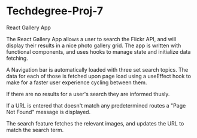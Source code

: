 # Techdegree-Proj-7
 React Gallery App

The React Gallery App allows a user to search the Flickr API, and will display their results in a nice photo gallery grid.  The app is written with functional components, and uses hooks to manage state and initialize data fetching.

A Navigation bar is automatically loaded with three set search topics.  The data for each of those is fetched upon page load using a useEffect hook to make for a faster user experience cycling between them.

If there are no results for a user's search they are informed thusly.

If a URL is entered that doesn't match any predetermined routes a "Page Not Found" message is displayed.

The search feature fetches the relevant images, and updates the URL to match the search term.

